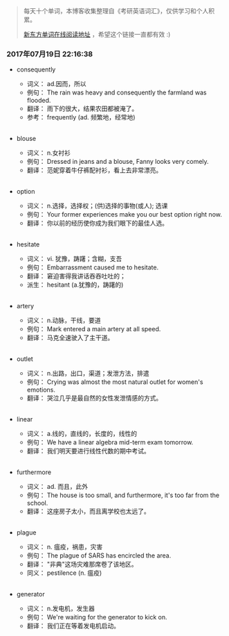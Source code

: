 > 每天十个单词，本博客收集整理自《考研英语词汇》，仅供学习和个人积累。
>
> [新东方单词在线阅读地址](http://download.dogwood.com.cn/online/kychlx/iPhone.html) ，希望这个链接一直都有效 :)

### 2017年07月19日 22:16:38

- consequently
  * 词义：  ad.因而，所以
  * 例句：  The rain was heavy and consequently the farmland was flooded.
  * 翻译：  雨下的很大，结果农田都被淹了。
  * 参考：  frequently (ad. 频繁地，经常地)
  <br>

- blouse
  * 词义：  n.女衬衫
  * 例句：  Dressed in jeans and a blouse, Fanny looks very comely.
  * 翻译：  范妮穿着牛仔裤配衬衫，看上去非常漂亮。
  <br>

- option
  * 词义：  n.选择，选择权；(供)选择的事物(或人); 选课
  * 例句：  Your former experiences make you our best option right now.
  * 翻译：  你以前的经历使你成为我们眼下的最佳人选。
  <br>

- hesitate
  * 词义：  vi. 犹豫，踌躇；含糊，支吾
  * 例句：  Embarrassment caused me to hesitate.
  * 翻译：  窘迫害得我讲话吞吞吐吐的；
  * 派生：  hesitant (a.犹豫的，踌躇的)
  <br>

- artery
  * 词义：  n.动脉，干线，要道 
  * 例句：  Mark entered a main artery at all speed.
  * 翻译：  马克全速驶入了主干道。
  <br>
 
- outlet
  * 词义：  n.出路，出口，渠道；发泄方法，排遣
  * 例句：  Crying was almost the most natural outlet for women's emotions.
  * 翻译：  哭泣几乎是最自然的女性发泄情感的方式。
  <br>

- linear
  * 词义：  a.线的，直线的，长度的，线性的
  * 例句：  We have a linear algebra mid-term exam tomorrow.
  * 翻译：  我们明天要进行线性代数的期中考试。
  <br>

- furthermore
  * 词义：  ad. 而且，此外
  * 例句：  The house is too small, and furthermore, it's too far from the school.
  * 翻译：  这座房子太小，而且离学校也太远了。
  <br>

- plague
  * 词义：  n. 瘟疫，祸患，灾害
  * 例句：  The plague of SARS has encircled the area.
  * 翻译：  "非典"这场灾难那席卷了该地区。
  * 同义：  pestilence (n. 瘟疫)
  <br>

- generator
  * 词义：  n.发电机，发生器
  * 例句：  We're waiting for the generator to kick on.
  * 翻译：  我们正在等着发电机启动。
  <br>